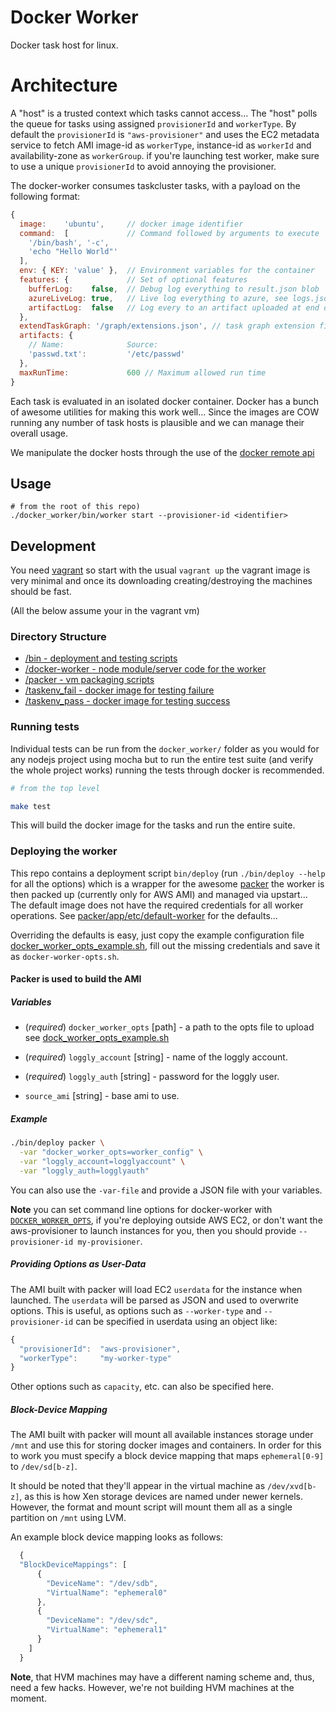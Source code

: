 # Docker Worker

Docker task host for linux.

# Architecture

A "host" is a trusted context which tasks cannot access... The "host"
polls the queue for tasks using assigned `provisionerId` and `workerType`.
By default the `provisionerId` is `"aws-provisioner"` and uses the EC2 metadata
service to fetch AMI image-id as `workerType`, instance-id as `workerId` and
availability-zone as `workerGroup`. if you're launching test worker, make sure
to use a unique `provisionerId` to avoid annoying the provisioner.

The docker-worker consumes taskcluster tasks, with a payload on the following
format:
```js
{
  image:    'ubuntu',     // docker image identifier
  command:  [             // Command followed by arguments to execute
    '/bin/bash', '-c',
    'echo "Hello World"'
  ],
  env: { KEY: 'value' },  // Environment variables for the container
  features: {             // Set of optional features
    bufferLog:    false,  // Debug log everything to result.json blob
    azureLiveLog: true,   // Live log everything to azure, see logs.json
    artifactLog:  false   // Log every to an artifact uploaded at end of run
  },
  extendTaskGraph: '/graph/extensions.json', // task graph extension file.
  artifacts: {
    // Name:              Source:
    'passwd.txt':         '/etc/passwd'
  },
  maxRunTime:             600 // Maximum allowed run time
}
```

Each task is evaluated in an isolated docker container.
Docker has a bunch of awesome utilities for making this work well...
Since the images are COW running any number of task hosts is plausible
and we can manage their overall usage.

We manipulate the docker hosts through the use of the [docker remote
api]([http://docs.docker.io/en/latest/api/docker_remote_api_v1.8/)

## Usage

```
# from the root of this repo)
./docker_worker/bin/worker start --provisioner-id <identifier>
```

## Development

You need [vagrant](http://www.vagrantup.com/) so start with the usual
`vagrant up` the vagrant image is very minimal and once its downloading
creating/destroying the machines should be fast.

(All the below assume your in the vagrant vm)

### Directory Structure

  - [/bin - deployment and testing scripts](/bin)
  - [/docker-worker - node module/server code for the worker](/docker_worker)
  - [/packer - vm packaging scripts](/packer)
  - [/taskenv_fail - docker image for testing failure](/taskenv_fail)
  - [/taskenv_pass - docker image for testing success](/taskenv_pass)

### Running tests

Individual tests can be run from the `docker_worker/` folder as you
would for any nodejs project using mocha but to run the entire test
suite (and verify the whole project works) running the tests through
docker is recommended.

```sh
# from the top level

make test
```

This will build the docker image for the tasks and run the entire suite.

### Deploying the worker

This repo contains a deployment script `bin/deploy` (run `./bin/deploy
--help` for all the options) which is a wrapper
for the awesome [packer](www.packer.io) the worker is then packed up
(currently only for AWS AMI) and managed via upstart... The default
image does not have the required credentials for all worker operations.
See [packer/app/etc/default-worker](packer/app/etc/default-worker) for
the defaults...

Overriding the defaults is easy, just copy the example configuration file
[docker_worker_opts_example.sh](/docker_worker_opts_example.sh),
fill out the missing credentials and save it as `docker-worker-opts.sh`.

#### Packer is used to build the AMI

##### Variables

  - (_required_) `docker_worker_opts` [path] - a path to the opts file to upload see
    [dock_worker_opts_example.sh](./dock_worker_opts_example.sh)

  - (_required_) `loggly_account` [string] - name of the loggly account.

  - (_required_) `loggly_auth` [string] - password for the loggly user.

  - `source_ami` [string] - base ami to use.

##### Example

```sh
./bin/deploy packer \
  -var "docker_worker_opts=worker_config" \
  -var "loggly_account=logglyaccount" \
  -var "loggly_auth=logglyauth"
```
You can also use the `-var-file` and provide a JSON file with your variables.

**Note** you can set command line options for docker-worker with
[`DOCKER_WORKER_OPTS`](https://github.com/taskcluster/docker-worker/blob/master/docker_worker_opts_example.sh#L2), if you're deploying outside AWS EC2, or don't want the
aws-provisioner to launch instances for you, then you should provide
`--provisioner-id my-provisioner`.

##### Providing Options as User-Data
The AMI built with packer will load EC2 `userdata` for the instance when
launched. The `userdata` will be parsed as JSON and used to overwrite options.
This is useful, as options such as `--worker-type` and `--provisioner-id` can
be specified in userdata using an object like:

```js
{
  "provisionerId":  "aws-provisioner",
  "workerType":     "my-worker-type"
}
```

Other options such as `capacity`, etc. can also be specified here.

##### Block-Device Mapping
The AMI built with packer will mount all available instances storage under
`/mnt` and use this for storing docker images and containers. In order for this
to work you must specify a block device mapping that maps `ephemeral[0-9]` to
`/dev/sd[b-z]`.

It should be noted that they'll appear in the virtual machine as
`/dev/xvd[b-z]`, as this is how Xen storage devices are named under newer
kernels. However, the format and mount script will mount them all as a single
partition on `/mnt` using LVM.

An example block device mapping looks as follows:

```js
  {
  "BlockDeviceMappings": [
      {
        "DeviceName": "/dev/sdb",
        "VirtualName": "ephemeral0"
      },
      {
        "DeviceName": "/dev/sdc",
        "VirtualName": "ephemeral1"
      }
    ]
  }
```

**Note**, that HVM machines may have a different naming scheme and, thus, need
a few hacks. However, we're not building HVM machines at the moment.

